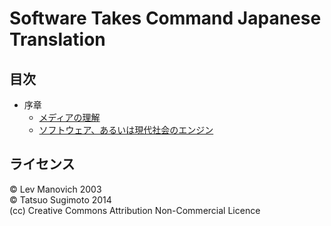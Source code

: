 Software Takes Command Japanese Translation
===========================================

目次
--

- 序章
	- [メディアの理解](Introduction/Understanding_Media.md)
	- [ソフトウェア、あるいは現代社会のエンジン](Introduction/Software_or_the_engine_of_contemporary_societies.md)


ライセンス
----------
&copy; Lev Manovich 2003  
&copy; Tatsuo Sugimoto 2014  
(cc) Creative Commons Attribution Non-Commercial Licence
